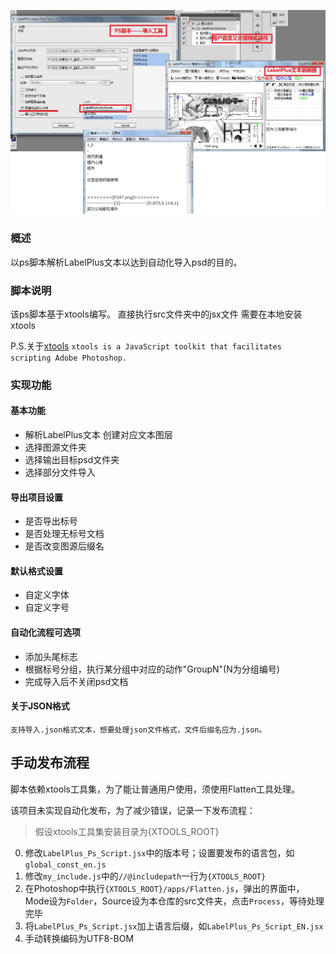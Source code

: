 ![img](pic.jpg)

### 概述
以ps脚本解析LabelPlus文本以达到自动化导入psd的目的。

### 脚本说明
该ps脚本基于xtools编写。
直接执行src文件夹中的jsx文件 需要在本地安装xtools

P.S.关于[xtools](http://ps-scripts.sourceforge.net/xtools.html)
`xtools is a JavaScript toolkit that facilitates scripting Adobe Photoshop.`

### 实现功能

#### 基本功能
* 解析LabelPlus文本 创建对应文本图层
* 选择图源文件夹
* 选择输出目标psd文件夹
* 选择部分文件导入

#### 导出项目设置
* 是否导出标号
* 是否处理无标号文档
* 是否改变图源后缀名

#### 默认格式设置
* 自定义字体
* 自定义字号

#### 自动化流程可选项
* 添加头尾标志
* 根据标号分组，执行某分组中对应的动作"GroupN"(N为分组编号)
* 完成导入后不关闭psd文档

#### 关于JSON格式
    支持导入.json格式文本，想要处理json文件格式，文件后缀名应为.json。


## 手动发布流程

脚本依赖xtools工具集，为了能让普通用户使用，须使用Flatten工具处理。

该项目未实现自动化发布，为了减少错误，记录一下发布流程：

> 假设xtools工具集安装目录为{XTOOLS_ROOT}

0. 修改`LabelPlus_Ps_Script.jsx`中的版本号；设置要发布的语言包，如`global_const_en.js`
1. 修改`my_include.js`中的`//@includepath`一行为`{XTOOLS_ROOT}`
2. 在Photoshop中执行`{XTOOLS_ROOT}/apps/Flatten.js`，弹出的界面中，Mode设为`Folder`，Source设为本仓库的src文件夹，点击`Process`，等待处理完毕
3. 将`LabelPlus_Ps_Script.jsx`加上语言后缀，如`LabelPlus_Ps_Script_EN.jsx`
4. 手动转换编码为UTF8-BOM
